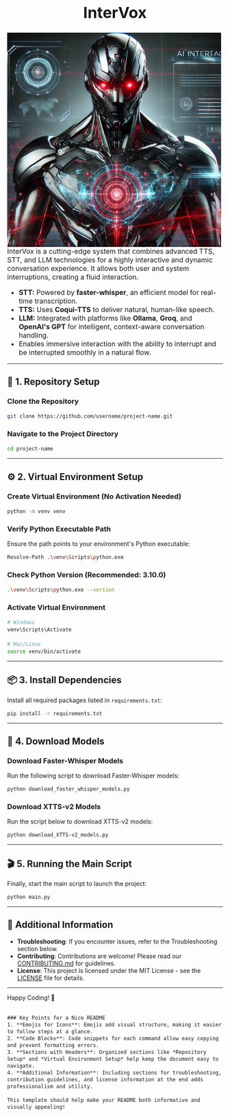 <h1 style="font-size: 36px; text-align: center;">InterVox</h1>
<img src="photo.png" width="500" style="float: left; margin-right: 20px;"/>
<p style="font-size: 16px;">
  InterVox is a cutting-edge system that combines advanced TTS, STT, and LLM technologies for a highly interactive and dynamic conversation experience. It allows both user and system interruptions, creating a fluid interaction.
</p>

<ul style="font-size: 16px;">
  <li><strong>STT:</strong> Powered by <strong>faster-whisper</strong>, an efficient model for real-time transcription.</li>
  <li><strong>TTS:</strong> Uses <strong>Coqui-TTS</strong> to deliver natural, human-like speech.</li>
  <li><strong>LLM:</strong> Integrated with platforms like <strong>Ollama</strong>, <strong>Groq</strong>, and <strong>OpenAI's GPT</strong> for intelligent, context-aware conversation handling.</li>
  <li>Enables immersive interaction with the ability to interrupt and be interrupted smoothly in a natural flow.</li>
</ul>

---

## 📂 1. Repository Setup

### Clone the Repository
```bash
git clone https://github.com/username/project-name.git
```

### Navigate to the Project Directory
```bash
cd project-name
```

---

## ⚙️ 2. Virtual Environment Setup

### Create Virtual Environment (No Activation Needed)
```bash
python -m venv venv
```

### Verify Python Executable Path
Ensure the path points to your environment's Python executable:
```bash
Resolve-Path .\venv\Scripts\python.exe
```

### Check Python Version (Recommended: 3.10.0)
```bash
.\venv\Scripts\python.exe --version
```

### Activate Virtual Environment
```bash
# Windows
venv\Scripts\Activate

# Mac/Linux
source venv/bin/activate
```

---

## 📦 3. Install Dependencies

Install all required packages listed in `requirements.txt`:
```bash
pip install -r requirements.txt
```

---

## 🔽 4. Download Models

### Download Faster-Whisper Models
Run the following script to download Faster-Whisper models:
```bash
python download_faster_whisper_models.py
```

### Download XTTS-v2 Models
Run the script below to download XTTS-v2 models:
```bash
python download_XTTS-v2_models.py
```

---

## 🎬 5. Running the Main Script

Finally, start the main script to launch the project:
```bash
python main.py
```

---

## 📝 Additional Information

- **Troubleshooting**: If you encounter issues, refer to the Troubleshooting section below.
- **Contributing**: Contributions are welcome! Please read our [CONTRIBUTING.md](CONTRIBUTING.md) for guidelines.
- **License**: This project is licensed under the MIT License - see the [LICENSE](LICENSE) file for details.

---

Happy Coding! 🚀
```

### Key Points for a Nice README
1. **Emojis for Icons**: Emojis add visual structure, making it easier to follow steps at a glance.
2. **Code Blocks**: Code snippets for each command allow easy copying and prevent formatting errors.
3. **Sections with Headers**: Organized sections like *Repository Setup* and *Virtual Environment Setup* help keep the document easy to navigate.
4. **Additional Information**: Including sections for troubleshooting, contribution guidelines, and license information at the end adds professionalism and utility.

This template should help make your README both informative and visually appealing!
